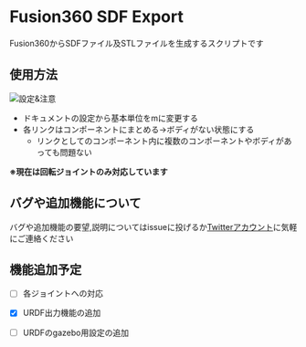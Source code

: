 # Fusion360 SDF Export
Fusion360からSDFファイル及STLファイルを生成するスクリプトです

## 使用方法
![設定&注意](https://github.com/KobayashiRui/Fusion360_SDF_Export/blob/images/img0.png)

+ ドキュメントの設定から基本単位をmに変更する
+ 各リンクはコンポーネントにまとめる→ボディがない状態にする
    - リンクとしてのコンポーネント内に複数のコンポーネントやボディがあっても問題ない

**※現在は回転ジョイントのみ対応しています**

## バグや追加機能について
バグや追加機能の要望,説明についてはissueに投げるか[Twitterアカウント](https://twitter.com/3pLiendefamille)に気軽にご連絡ください

## 機能追加予定
- [ ] 各ジョイントへの対応
- [x] URDF出力機能の追加
- [ ] URDFのgazebo用設定の追加

